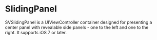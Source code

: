 # SlidingPanel
SVSlidingPanel is a UIViewController container designed for presenting a center panel with revealable side panels - one to the left and one to the right.
It supports iOS 7 or later.
